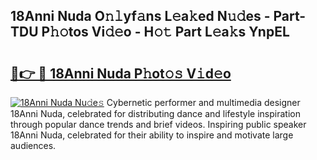 ## 18Anni Nuda O𝚗𝚕yf𝚊ns L𝚎a𝚔ed N𝚞𝚍es - Part-TDU P𝚑𝚘tos Vi𝚍𝚎o - H𝚘𝚝 Part L𝚎a𝚔s YnpEL

# <h2><a href="http://kfcln58.oniu.top/?m=18Anni+Nuda">🔗👉 🔴 18Anni Nuda P𝚑ot𝚘𝚜 V𝚒d𝚎o</a></h2>

[![18Anni Nuda Nu𝚍e𝚜](https://i.imgur.com/0qMVB7G.gif)](http://kfcln58.oniu.top/?m=18Anni+Nuda)
Cybernetic performer and multimedia designer 18Anni Nuda, celebrated for distributing dance and lifestyle inspiration through popular dance trends and brief videos. Inspiring public speaker 18Anni Nuda, celebrated for their ability to inspire and motivate large audiences.  
